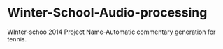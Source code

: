 # Winter-School-Audio-processing
WInter-schoo 2014 Project Name-Automatic commentary generation for tennis.

